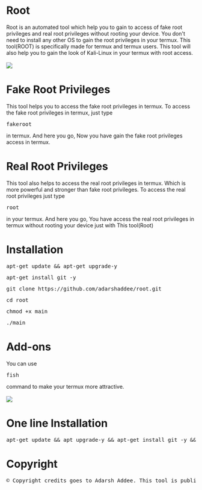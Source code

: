 
# Root
Root is an automated tool which help you to gain to access of fake root privileges and real root privileges without rooting your device. You don't need to install any other OS to gain the root privileges in your termux. This tool(ROOT) is specifically made for termux and termux users. This tool will also help you to gain the look of Kali-Linux in your termux with root access.<br><br>
<centre>
![](images/Img1.jpg)
</centre>

# Fake Root Privileges
This tool helps you to access the fake root privileges in termux. To access the fake root privileges in termux, just type <pre>fakeroot</pre> in termux. And here you go, Now you have gain the fake root privileges access in termux.

# Real Root Privileges
This tool also helps to access the real root privileges in termux. Which is more powerful and stronger than fake root privileges. To access the real root privileges just type <pre>root</pre> in your termux. And here you go, You have access the real root privileges in termux without rooting your device just with This tool(Root)

# Installation
<pre>apt-get update && apt-get upgrade-y</pre>
<pre>apt-get install git -y</pre>
<pre>git clone https://github.com/adarshaddee/root.git</pre>
<pre>cd root</pre>

<pre>chmod +x main</pre>

<pre>./main</pre>

# Add-ons
You can use <pre>fish</pre> command to make your termux more attractive.<br><br>
<centre>
![](images/Img2.jpg)
</centre>

# One line Installation
<pre>apt-get update && apt upgrade-y && apt-get install git -y && git clone https://github.com/Rimon456/root.git</pre>

# Copyright
<pre>© Copyright credits goes to Adarsh Addee. This tool is public tool anyone can use this tool.</pre>
